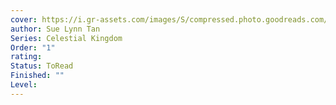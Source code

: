```yaml
---
cover: https://i.gr-assets.com/images/S/compressed.photo.goodreads.com/books/1627686439l/57789637.jpg
author: Sue Lynn Tan
Series: Celestial Kingdom
Order: "1"
rating: 
Status: ToRead
Finished: ""
Level:
---
```








